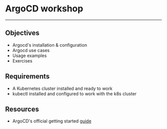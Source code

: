 # ArgoCD workshop
-----

## Objectives

* Argocd's installation & configuration
* Argocd use cases
* Usage examples
* Exercises


## Requirements

* A Kubernetes cluster installed and ready to work
* kubectl installed and configured to work with the k8s cluster


## Resources

* ArgoCD's official getting started [guide](https://argoproj.github.io/argo-cd/getting_started/)
